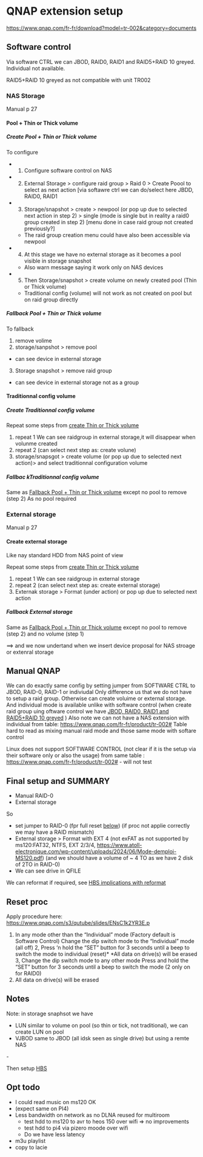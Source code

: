 # QNAP extension setup

https://www.qnap.com/fr-fr/download?model=tr-002&category=documents

## Software control 

Via software CTRL we can JBOD, RAID0, RAID1 and RAID5+RAID 10 greyed. Individual not available. <!-- confirmed -->

RAID5+RAID 10 greyed as not compatible with unit TR002


### NAS Storage

Manual p 27

#### Pool + Thin or Thick volume

##### Create Pool + Thin or Thick volume


To configure
- 1. Configure software control on NAS
- 2. External Storage > configure raid group > Raid 0 > Create Poool to select as next action [via softawre ctrl we can do/select here JBDD, RAID0, RAID1
- 3. Storage/snapshot > create > newpool (or pop up due to selected next action in step 2)  > single (mode is single but in reality a raid0 group created in step 2) [menu done in case raid group not created previously?]
  - The raid group creation menu could have also been accessible via newpool
- 4. At this stage we have no external storage as it becomes a pool visible in storage snapshot
  - Also warn message saying it work only on NAS devices
- 5. Then Storage/snapshot > create volume on newly created pool (Thin or Thick volume)
  - Traditional config (volume) will not work as not created on pool but on raid group directly

##### Fallback Pool + Thin or Thick volume


To fallback
1. remove volime
2. storage/sanpshot > remove pool 
  - can see device in external storage
3. Storage snapshot > remove raid group
  - can see device in external storage not as a group

#### Traditionnal config volume

##### Create Traditionnal config volume

Repeat some steps from [create Thin or Thick volume](#create-pool--thin-or-thick-volume)


1. repeat 1
We can see raidgroup in external storage,it will disappear when volunme created
2. repeat 2 (can select next step as: create volune)
5. storage/snapsgot > create volume (or pop up due to selected next action)> and select traditionnal configuration volume

##### Fallbac kTraditionnal config volume

Same as [Fallback Pool + Thin or Thick volume](#fallback-pool--thin-or-thick-volume) except no pool to remove (step 2)
As no pool required


### External storage

Manual p 27

#### Create external storage 

Like nay standard HDD from NAS point of view

Repeat some steps from [create Thin or Thick volume](#create-pool--thin-or-thick-volume)


1. repeat 1
We can see raidgroup in external storage
2. repeat 2 (can select next step as: create external storage)
5. Externak storage > Format (under action) or pop up due to selected next action

##### Fallback External storage

Same as [Fallback Pool + Thin or Thick volume](#fallback-pool--thin-or-thick-volume) except no pool to remove (step 2) and no volume (step 1)



==> and we now undertand when we insert device proposal for NAS stroage or extenral storage

## Manual QNAP 


We can do exactly same config by setting jumper from SOFTWARE CTRL to JBOD, RAID-0, RAID-1 or indiviudal
Only difference us that we do not have to setup a raid group.
Otherwise can create voluime or external storage.
And individual mode is available unlike with software control (when create raid group uing oftware control we have [JBOD, RAID0, RAID1 and RAID5+RAID 10 greyed](#software-control) )
Also note we can not have a NAS extension with individual from table: https://www.qnap.com/fr-fr/product/tr-002#
Table hard to read as mixing manual raid mode and those same mode with softare control

<!-- animation individual software control does not mean we can have idividual via software control btw -->

Linux does not support SOFTWARE CONTROL (not clear if it is the setup via their software only or also the usage) from same table : https://www.qnap.com/fr-fr/product/tr-002# - will not test 


## Final setup and SUMMARY

- Manual RAID-0
- External storage 

So 
- set jumper to RAID-0 (fpr full reset [below](#reset-proc)) (if proc not applie correctly we may have a RAID mismatch)
- External storage > Format with EXT 4 (not exFAT as not supported by ms120:FAT32, NTFS, EXT 2/3/4, https://www.atoll-electronique.com/wp-content/uploads/2024/06/Mode-demploi-MS120.pdf)  (and we should have a volume of ~ 4 TO as we have 2 disk of 2TO in RAID-0) 
- We can see drive in QFILE

We can reformat if required, see [HBS implications with reformat](hbs.md#hbs-implications-with-reformat)

## Reset proc

Apply procedure here: https://www.qnap.com/s3/qutube/slides/ENsC1k2YR3E.p

1. In any mode other
than the
“Individual” mode
(Factory default is
Software Control)
Change the dip
switch mode to
the “Individual”
mode (all off)
2, Press ‘n hold the “SET”
button for 3 seconds
until a beep to switch
the mode to individual
(reset)*
*All data on drive(s) will be
erased
3, 
Change the dip
switch mode to
any other mode
Press and hold the
“SET” button for 3
seconds until a
beep to switch the
mode (2 only on for RAID0)
4. All data on drive(s)
will be erased


## Notes

Note: in storage snaphsot we have
- LUN similar to volume on pool (so thin or tick, not traditional), we can create LUN on pool
- VJBOD same to JBOD (all idsk seen as single drive) but using a remte NAS

<!-- OK CLEAR TR setup ccl -->
 -<!--no datamdel to do suffit -->



<!--ccl OK, + "We can reformat" OK-->

Then setup [HBS](hbs.md)

<!-- ccl ok -->


<!--ok -->

## Opt todo

- I could read music on ms120 OK
- (expect same on PI4)
- Less bandwidth on network as no DLNA reused for multiroom
    - test hdd to ms120 to avr to heos 150 over wifi => no improvements 
    - test hdd to pi4 via pizero moode over wifi 
    - Do we have less latency 
- m3u playlist
- copy to lacie